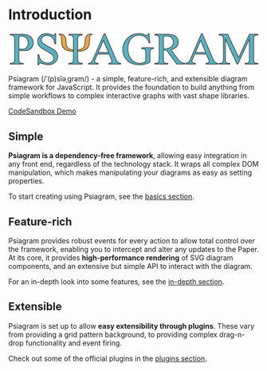 # Introduction

![](https://raw.githubusercontent.com/liamross/psiagram/master/logo/logo-title.png)

Psiagram \(/ˈ\(p\)sīəˌɡram/\) - a simple, feature-rich, and extensible diagram framework for JavaScript. It provides the foundation to build anything from simple workflows to complex interactive graphs with vast shape libraries.

[CodeSandbox Demo](https://codesandbox.io/s/qzwk05zx4j)

## Simple

**Psiagram is a dependency-free framework**, allowing easy integration in any front end, regardless of the technology stack. It wraps all complex DOM manipulation, which makes manipulating your diagrams as easy as setting properties.

To start creating using Psiagram, see the [basics section](basics/).

## Feature-rich

Psiagram provides robust events for every action to allow total control over the framework, enabling you to intercept and alter any updates to the Paper. At its core, it provides **high-performance rendering** of SVG diagram components, and an extensive but simple API to interact with the diagram.

For an in-depth look into some features, see the [in-depth section](in-depth/).

## Extensible

Psiagram is set up to allow **easy extensibility through plugins**. These vary from providing a grid pattern background, to providing complex drag-n-drop functionality and event firing.

Check out some of the official plugins in the [plugins section](plugins/).
